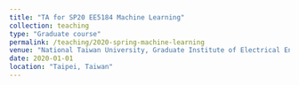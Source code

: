 ```yaml
---
title: "TA for SP20 EE5184 Machine Learning"
collection: teaching
type: "Graduate course"
permalink: /teaching/2020-spring-machine-learning
venue: "National Taiwan University, Graduate Institute of Electrical Engineering"
date: 2020-01-01
location: "Taipei, Taiwan"
---
```

